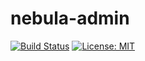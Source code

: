 # nebula-admin
[![Build Status](https://travis-ci.org/ZYMoridae/nebula-admin.svg?branch=master)](https://travis-ci.org/ZYMoridae/nebula-admin)
[![License: MIT](https://img.shields.io/badge/License-MIT-yellow.svg)](https://opensource.org/licenses/MIT)
